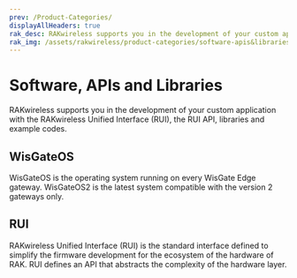 ```yaml
---
prev: /Product-Categories/
displayAllHeaders: true
rak_desc: RAKwireless supports you in the development of your custom application with the RAKwireless Unified Interface (RUI), the RUI API, libraries and example codes.
rak_img: /assets/rakwireless/product-categories/software-apis&libraries.png
---
```


# Software, APIs and Libraries

<rk-head img="/assets/rakwireless/product-categories/software-apis&libraries.png" center>

RAKwireless supports you in the development of your custom application with the RAKwireless Unified Interface (RUI), the RUI API, libraries and example codes.

</rk-head>

## WisGateOS

<rk-head img="/assets/rakwireless/product-categories/WisGate-OS.svg">

WisGateOS is the operating system running on every WisGate Edge gateway. WisGateOS2 is the latest system compatible with the version 2 gateways only.

</rk-head>

<rk-products :tags="['software-apis-and-libraries', 'wisgateos']" />


## RUI

<rk-head img="/assets/rakwireless/product-categories/RUI.svg">

RAKwireless Unified Interface (RUI) is the standard interface defined to simplify the firmware development for the ecosystem of the hardware of RAK. RUI defines an API that abstracts the complexity of the hardware layer. 

</rk-head>

<rk-products :tags="['software-apis-and-libraries', 'rui']" />